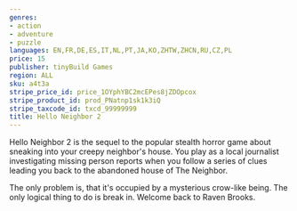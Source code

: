 ```yaml
---
genres:
- action
- adventure
- puzzle
languages: EN,FR,DE,ES,IT,NL,PT,JA,KO,ZHTW,ZHCN,RU,CZ,PL
price: 15
publisher: tinyBuild Games
region: ALL
sku: a4t3a
stripe_price_id: price_1OYphYBC2mcEPes8jZDOpcox
stripe_product_id: prod_PNatnp1sk1k3iQ
stripe_taxcode_id: txcd_99999999
title: Hello Neighbor 2
---
```


Hello Neighbor 2 is the sequel to the popular stealth horror game about sneaking into your creepy neighbor's house. You play as a local journalist investigating missing person reports when you follow a series of clues leading you back to the abandoned house of The Neighbor.

The only problem is, that it's occupied by a mysterious crow-like being. The only logical thing to do is break in. Welcome back to Raven Brooks.